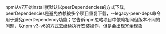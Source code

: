npm从v7开始install就默认以peerDependencies的方式下载，peerDependencies是避免依赖被多个项目重复下载，--legacy-peer-deps命令用于避免peerDependency功能；它告诉npm忽略项目中依赖相同但版本不同的问题，以npm v3-v6的方式去继续执行安装操作，但是会出现冗余现象